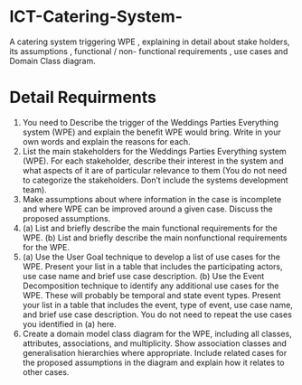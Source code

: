 # ICT-Catering-System-
A catering system triggering WPE , explaining in detail about stake holders, its assumptions , functional / non- functional requirements , use cases and Domain Class diagram. 
# Detail Requirments 
1. You need to Describe the trigger of the Weddings Parties Everything system (WPE) and explain
the benefit WPE would bring. Write in your own words and explain the reasons for
each.
2.  List the main stakeholders for the Weddings Parties Everything system (WPE). For
each stakeholder, describe their interest in the system and what aspects of it are of
particular relevance to them (You do not need to categorize the stakeholders. Don’t
include the systems development team).
3. Make assumptions about where information in the case is incomplete and where
WPE can be improved around a given case. Discuss the proposed assumptions.
4. (a) List and briefly describe the main functional requirements for the WPE.
(b) List and briefly describe the main nonfunctional requirements for the WPE.
5. (a) Use the User Goal technique to develop a list of use cases for the WPE.
Present your list in a table that includes the participating actors, use case name
and brief use case description.
(b) Use the Event Decomposition technique to identify any additional use cases
for the WPE. These will probably be temporal and state event types. Present
your list in a table that includes the event, type of event, use case name, and
brief use case description. You do not need to repeat the use cases you
identified in (a) here.
6. Create a domain model class diagram for the WPE, including all classes, attributes,
associations, and multiplicity. Show association classes and generalisation
hierarchies where appropriate. Include related cases for the proposed assumptions
in the diagram and explain how it relates to other cases.
